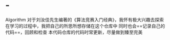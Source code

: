 # -
Algorithm
对于刘汝佳先生编著的《算法竞赛入门经典》，我怀有极大兴趣去探索
在学习的过程中，我把自己的所思所想存储在这个仓库中
同时也会==记录自己的代码==，回顾和检查
本代码仓库的代码时常更新，尽量做到臻至完美
